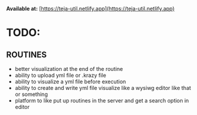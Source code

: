 **Available at:** [https://teja-util.netlify.app](https://teja-util.netlify.app)

# TODO:
## ROUTINES
- better visualization at the end of the routine
- ability to upload yml file or .krazy file
- ability to visualize a yml file before execution
- ability to create and write yml file visualize like a wysiwg editor like that or something
- platform to like put up routines in the server and get a search option in editor
